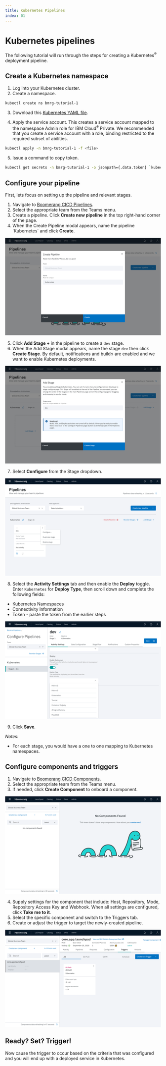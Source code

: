 ```yaml
---
title: Kubernetes Pipelines
index: 01
---
```


# Kubernetes pipelines

The following tutorial will run through the steps for creating a Kubernetes<sup>®</sup> deployment pipeline.

## Create a Kubernetes namespace

1. Log into your Kubernetes cluster.
2. Create a namespace.

```sh
kubectl create ns bmrg-tutorial-1
```

3. Download this [Kubernetes YAML file](./assets/yaml/bmrg-rbac-cluster-admin.yaml). 

4. Apply the service account. This creates a service account mapped to the namespace Admin role for IBM Cloud<sup>®</sup> Private. We recommended that you create a service account with a role, binding restricted to the required subset of abilities.

```sh
kubectl apply -n bmrg-tutorial-1 -f <file>
```

5. Issue a command to copy token.

```sh
kubectl get secrets -n bmrg-tutorial-1 -o jsonpath={.data.token} `kubectl get serviceaccount -n bmrg-tutorial-1 bmrg-cicd-rbac-deployer -o jsonpath={.secrets[0].name}` | base64 -D | pbcopy
```

## Configure your pipeline

First, lets focus on setting up the pipeline and relevant stages.

1. Navigate to [Boomerang CICD Pipelines](https://launch.boomerangplatform.net/cicd/apps/pipelines).
2. Select the appropriate team from the Teams menu.
3. Create a pipeline. Click **Create new pipeline** in the top right-hand corner of the page.
4. When the Create Pipeline modal appears, name the pipeline 'Kubernetes` and click **Create**.

![Tutorial Create Pipeline](./assets/img/tutorial-create-pipeline.png)

5. Click **Add Stage +** in the pipeline to create a `dev` stage. 
6. When the Add Stage modal appears, name the stage `dev` then click **Create Stage**. By default, notifications and build≤ are enabled and we want to enable Kubernetes deployments. 

![Tutorial Create Stage](./assets/img/tutorial-create-stage.png)

7. Select **Configure** from the Stage dropdown.

![Configure Stage](./assets/img/tutorial-config-stage.png)

8. Select the **Activity Settings** tab and then enable the **Deploy** toggle. Enter `Kubernetes` for **Deploy Type**, then scroll down and complete the following fields:

- Kubernetes Namespaces
- Connectivity Information
- Token - paste the token from the earlier steps

![Tutorial Deploy Stage](./assets/img/tutorial-stage-deploy.png)

9. Click **Save**.

_Notes:_
- For each stage, you would have a one to one mapping to Kubernetes namespaces.

## Configure components and triggers

1. Navigate to [Boomerang CICD Components](https://launch.boomerangplatform.net/cicd/apps/components).
2. Select the appropriate team from the Teams menu.
3. If needed, click **Create Component** to onboard a component.

![Tutorial Create Component](./assets/img/tutorial-create-component.png)

4. Supply settings for the component that include: Host, Repository, Mode, Repository Access Key and Webhook. When all settings are configured, click **Take me to it**.
5. Select the specific component and switch to the Triggers tab.
6. Create or adjust the trigger to target the newly-created pipeline.

![Tutorial Trigger](./assets/img/tutorial-create-trigger.png)

## Ready? Set? Trigger!

Now cause the trigger to occur based on the criteria that was configured and you will end up with a deployed service in Kubernetes.
